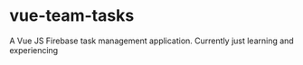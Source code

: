 # vue-team-tasks
A Vue JS Firebase task management application. Currently just learning and experiencing
